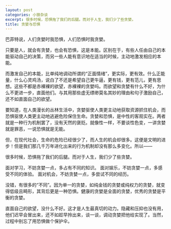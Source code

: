 ```yaml
---
layout: post
categories: 小狼杂谈
excerpt: 很多时候，恐惧拖了我们的后腿。而对于人生，我们少了些贪婪。
title: 贪婪与恐惧
---
```


巴菲特说，人们贪婪时我恐惧，人们恐惧时我贪婪。

只要是人，就会有贪婪，也会有恐惧，这是本能。区别在于，有些人任由自己的本能驱动自己的决策，而另一些人能有意识地在适当的时候，主动地激发相应的本能。

而激发自己的本能，比单纯地调动所谓的“正面情绪”，更实际，更有效。什么正能量，什么心灵鸡汤，说白了不还是希望自己更牛逼，更有钱，更有范儿，更有思想。这些不都是赤裸裸的欲望，赤裸裸的贪婪吗。而欲望和贪婪有什么不好，为什么不更进一步，直面他们。与其用那些虚无缥缈莫名其妙的理由和句子激励自己，还不如直面自己的欲望。

要知道，在人类漫长的丛林生活中，贪婪驱使人类更主动地获取资源抓住机会，而恐惧驱使人类更主动地逃避危险保住生命。贪婪和恐惧，是中性的客观实在。两者就是一种行为机制罢了，没有天然的褒贬。就像性一样，不要谈性色变，一讲贪婪就是罪恶，一说恐惧就是无能。

但，在现代社会，生命的危险已经很少了，而人生的机会却很多。这便是文明的进步！但是我们那几千万年进化出来的行为机制却没有那么多变化。所以——

很多时候，恐惧拖了我们的后腿。而对于人生，我们少了些贪婪。

面对学习，不妨贪婪一点，多占有不同的知识。
面对娱乐，不妨贪婪一点，多感受不同的体验。
面对机会，不妨贪婪一点，多尝试不同的经历。

没错，有很多的“不同”。因为单一的贪婪，如纯金钱的贪婪或纯权力的贪婪，就变得低级且畸形，其背后更是一种恐惧。健康的贪婪是全面的贪婪，优秀的贪婪是平衡的贪婪。

直面自己的欲望，没什么不好。这才是人生最真切的动力。隐藏和压抑也没有用，他们迟早会冒出来，还不如趁早拎出来，谈一谈，调动贪婪把他给实现了。当然，过程中别忘了用恐惧做个保护伞。
